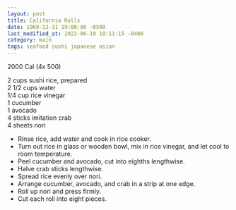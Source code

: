 ```yaml
---
layout: post
title: California Rolls
date: 1969-12-31 19:00:00 -0500
last_modified_at: 2022-06-19 10:11:15 -0400
category: main
tags: seafood sushi japanese asian
---
```

2000 Cal (4x 500)

2 cups sushi rice, prepared  
2 1/2 cups water  
1/4 cup rice vinegar  
1 cucumber  
1 avocado  
4 sticks imitation crab  
4 sheets nori  

* Rinse rice, add water and cook in rice cooker.
* Turn out rice in glass or wooden bowl, mix in rice vinegar, and let cool to room temperature.
* Peel cucumber and avocado, cut into eighths lengthwise.
* Halve crab sticks lengthwise.
* Spread rice evenly over nori.
* Arrange cucumber, avocado, and crab in a strip at one edge.
* Roll up nori and press firmly.
* Cut each roll into eight pieces.
